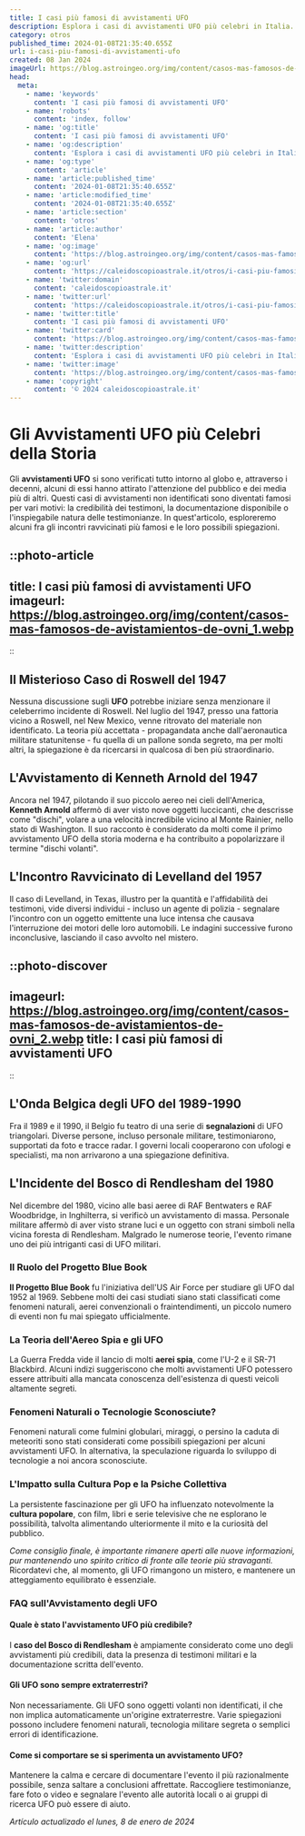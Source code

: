 ```yaml
---
title: I casi più famosi di avvistamenti UFO
description: Esplora i casi di avvistamenti UFO più celebri in Italia. Scopri storie intriganti e testimonianze sorprendenti dei misteri non risolti!
category: otros
published_time: 2024-01-08T21:35:40.655Z
url: i-casi-piu-famosi-di-avvistamenti-ufo
created: 08 Jan 2024
imageUrl: https://blog.astroingeo.org/img/content/casos-mas-famosos-de-avistamientos-de-ovni_1.webp
head:
  meta:
    - name: 'keywords'
      content: 'I casi più famosi di avvistamenti UFO'
    - name: 'robots'
      content: 'index, follow'
    - name: 'og:title'
      content: 'I casi più famosi di avvistamenti UFO'
    - name: 'og:description'
      content: 'Esplora i casi di avvistamenti UFO più celebri in Italia. Scopri storie intriganti e testimonianze sorprendenti dei misteri non risolti!'
    - name: 'og:type'
      content: 'article'
    - name: 'article:published_time'
      content: '2024-01-08T21:35:40.655Z'
    - name: 'article:modified_time'
      content: '2024-01-08T21:35:40.655Z'
    - name: 'article:section'
      content: 'otros'
    - name: 'article:author'
      content: 'Elena'
    - name: 'og:image'
      content: 'https://blog.astroingeo.org/img/content/casos-mas-famosos-de-avistamientos-de-ovni_1.webp'
    - name: 'og:url'
      content: 'https://caleidoscopioastrale.it/otros/i-casi-piu-famosi-di-avvistamenti-ufo'
    - name: 'twitter:domain'
      content: 'caleidoscopioastrale.it'
    - name: 'twitter:url'
      content: 'https://caleidoscopioastrale.it/otros/i-casi-piu-famosi-di-avvistamenti-ufo'
    - name: 'twitter:title'
      content: 'I casi più famosi di avvistamenti UFO'
    - name: 'twitter:card'
      content: 'https://blog.astroingeo.org/img/content/casos-mas-famosos-de-avistamientos-de-ovni_1.webp'
    - name: 'twitter:description'
      content: 'Esplora i casi di avvistamenti UFO più celebri in Italia. Scopri storie intriganti e testimonianze sorprendenti dei misteri non risolti!'
    - name: 'twitter:image'
      content: 'https://blog.astroingeo.org/img/content/casos-mas-famosos-de-avistamientos-de-ovni_1.webp'
    - name: 'copyright'
      content: '© 2024 caleidoscopioastrale.it'
---
```

# Gli Avvistamenti UFO più Celebri della Storia

Gli **avvistamenti UFO** si sono verificati tutto intorno al globo e, attraverso i decenni, alcuni di essi hanno attirato l'attenzione del pubblico e dei media più di altri. Questi casi di avvistamenti non identificati sono diventati famosi per vari motivi: la credibilità dei testimoni, la documentazione disponibile o l'inspiegabile natura delle testimonianze. In quest'articolo, esploreremo alcuni fra gli incontri ravvicinati più famosi e le loro possibili spiegazioni.

::photo-article
---
title: I casi più famosi di avvistamenti UFO
imageurl: https://blog.astroingeo.org/img/content/casos-mas-famosos-de-avistamientos-de-ovni_1.webp
---
::

## Il Misterioso Caso di Roswell del 1947

Nessuna discussione sugli **UFO** potrebbe iniziare senza menzionare il celeberrimo incidente di Roswell. Nel luglio del 1947, presso una fattoria vicino a Roswell, nel New Mexico, venne ritrovato del materiale non identificato. La teoria più accettata - propagandata anche dall'aeronautica militare statunitense - fu quella di un pallone sonda segreto, ma per molti altri, la spiegazione è da ricercarsi in qualcosa di ben più straordinario.

## L'Avvistamento di Kenneth Arnold del 1947

Ancora nel 1947, pilotando il suo piccolo aereo nei cieli dell'America, **Kenneth Arnold** affermò di aver visto nove oggetti luccicanti, che descrisse come "dischi", volare a una velocità incredibile vicino al Monte Rainier, nello stato di Washington. Il suo racconto è considerato da molti come il primo avvistamento UFO della storia moderna e ha contribuito a popolarizzare il termine "dischi volanti".

## L'Incontro Ravvicinato di Levelland del 1957

Il caso di Levelland, in Texas, illustro per la quantità e l'affidabilità dei testimoni, vide diversi individui - incluso un agente di polizia - segnalare l'incontro con un oggetto emittente una luce intensa che causava l'interruzione dei motori delle loro automobili. Le indagini successive furono inconclusive, lasciando il caso avvolto nel mistero.

::photo-discover
---
imageurl: https://blog.astroingeo.org/img/content/casos-mas-famosos-de-avistamientos-de-ovni_2.webp
title: I casi più famosi di avvistamenti UFO
---
::

## L'Onda Belgica degli UFO del 1989-1990

Fra il 1989 e il 1990, il Belgio fu teatro di una serie di **segnalazioni** di UFO triangolari. Diverse persone, incluso personale militare, testimoniarono, supportati da foto e tracce radar. I governi locali cooperarono con ufologi e specialisti, ma non arrivarono a una spiegazione definitiva.

## L'Incidente del Bosco di Rendlesham del 1980

Nel dicembre del 1980, vicino alle basi aeree di RAF Bentwaters e RAF Woodbridge, in Inghilterra, si verificò un avvistamento di massa. Personale militare affermò di aver visto strane luci e un oggetto con strani simboli nella vicina foresta di Rendlesham. Malgrado le numerose teorie, l'evento rimane uno dei più intriganti casi di UFO militari.

### Il Ruolo del Progetto Blue Book

**Il Progetto Blue Book** fu l'iniziativa dell'US Air Force per studiare gli UFO dal 1952 al 1969. Sebbene molti dei casi studiati siano stati classificati come fenomeni naturali, aerei convenzionali o fraintendimenti, un piccolo numero di eventi non fu mai spiegato ufficialmente.

### La Teoria dell'Aereo Spia e gli UFO

La Guerra Fredda vide il lancio di molti **aerei spia**, come l'U-2 e il SR-71 Blackbird. Alcuni indizi suggeriscono che molti avvistamenti UFO potessero essere attribuiti alla mancata conoscenza dell'esistenza di questi veicoli altamente segreti.

### Fenomeni Naturali o Tecnologie Sconosciute?

Fenomeni naturali come fulmini globulari, miraggi, o persino la caduta di meteoriti sono stati considerati come possibili spiegazioni per alcuni avvistamenti UFO. In alternativa, la speculazione riguarda lo sviluppo di tecnologie a noi ancora sconosciute.

### L'Impatto sulla Cultura Pop e la Psiche Collettiva

La persistente fascinazione per gli UFO ha influenzato notevolmente la **cultura popolare**, con film, libri e serie televisive che ne esplorano le possibilità, talvolta alimentando ulteriormente il mito e la curiosità del pubblico.

*Come consiglio finale, è importante rimanere aperti alle nuove informazioni, pur mantenendo uno spirito critico di fronte alle teorie più stravaganti.* Ricordatevi che, al momento, gli UFO rimangono un mistero, e mantenere un atteggiamento equilibrato è essenziale.

### FAQ sull'Avvistamento degli UFO

#### Quale è stato l'avvistamento UFO più credibile?
I **caso del Bosco di Rendlesham** è ampiamente considerato come uno degli avvistamenti più credibili, data la presenza di testimoni militari e la documentazione scritta dell'evento.

#### Gli UFO sono sempre extraterrestri?
Non necessariamente. Gli UFO sono oggetti volanti non identificati, il che non implica automaticamente un'origine extraterrestre. Varie spiegazioni possono includere fenomeni naturali, tecnologia militare segreta o semplici errori di identificazione.

#### Come si comportare se si sperimenta un avvistamento UFO?
Mantenere la calma e cercare di documentare l'evento il più razionalmente possibile, senza saltare a conclusioni affrettate. Raccogliere testimonianze, fare foto o video e segnalare l'evento alle autorità locali o ai gruppi di ricerca UFO può essere di aiuto.

_Artículo actualizado el lunes, 8 de enero de 2024_